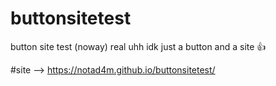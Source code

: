 # buttonsitetest
button site test (noway)
real
uhh idk
just a button
and a site
👍

#site --> https://notad4m.github.io/buttonsitetest/
